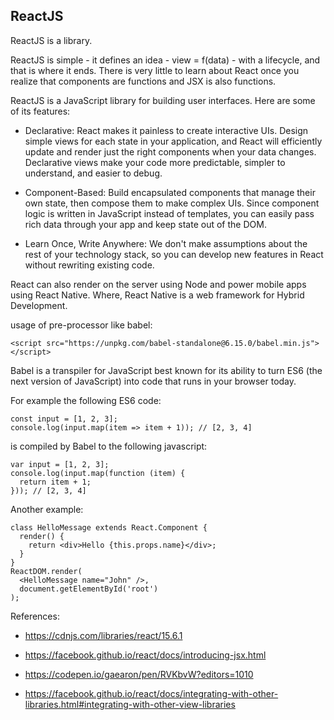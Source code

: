 ## ReactJS

ReactJS is a library.

ReactJS is simple - it defines an idea - view = f(data) - with a lifecycle, and that is where it ends. There is very little to learn about React once you realize that components are functions and JSX is also functions.

ReactJS is a JavaScript library for building user interfaces.  Here are some of its features:

* Declarative: React makes it painless to create interactive UIs. Design simple views for each state in your application, and React will efficiently update and render just the right components when your data changes. Declarative views make your code more predictable, simpler to understand, and easier to debug.

* Component-Based: Build encapsulated components that manage their own state, then compose them to make complex UIs. Since component logic is written in JavaScript instead of templates, you can easily pass rich data through your app and keep state out of the DOM.

* Learn Once, Write Anywhere: We don't make assumptions about the rest of your technology stack, so you can develop new features in React without rewriting existing code.

React can also render on the server using Node and power mobile apps using React Native. Where, React Native is a web framework for Hybrid Development.

usage of pre-processor like babel:
```
<script src="https://unpkg.com/babel-standalone@6.15.0/babel.min.js"></script>
```
Babel is a transpiler for JavaScript best known for its ability to turn ES6 (the next version of JavaScript) into code that runs in your browser today.

For example the following ES6 code:
```
const input = [1, 2, 3];
console.log(input.map(item => item + 1)); // [2, 3, 4]
```
is compiled by Babel to the following javascript:
```
var input = [1, 2, 3];
console.log(input.map(function (item) {
  return item + 1;
})); // [2, 3, 4]
```

Another example:
```
class HelloMessage extends React.Component {
  render() {
    return <div>Hello {this.props.name}</div>;
  }
}
ReactDOM.render(
  <HelloMessage name="John" />,
  document.getElementById('root')
);
```

References:

* https://cdnjs.com/libraries/react/15.6.1

* https://facebook.github.io/react/docs/introducing-jsx.html

* https://codepen.io/gaearon/pen/RVKbvW?editors=1010

* https://facebook.github.io/react/docs/integrating-with-other-libraries.html#integrating-with-other-view-libraries
